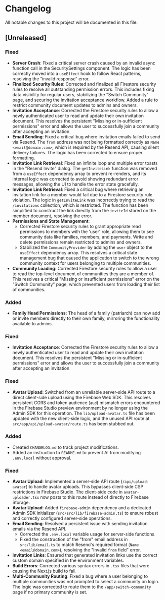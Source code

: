 # Changelog

All notable changes to this project will be documented in this file.

## [Unreleased]

### Fixed
- **Server Crash**: Fixed a critical server crash caused by an invalid async function call in the SecuritySettings component. The logic has been correctly moved into a `useEffect` hook to follow React patterns, resolving the "invalid response" error.
- **Finalized Security Rules**: Corrected and finalized all Firestore security rules to resolve all outstanding permission errors. This includes fixing data visibility for regular users, stabilizing the "Switch Community" page, and securing the invitation acceptance workflow. Added a rule to restrict community document updates to admins and owners.
- **Invitation Acceptance**: Corrected the Firestore security rules to allow a newly authenticated user to read and update their own invitation document. This resolves the persistent "Missing or in-sufficient permissions" error and allows the user to successfully join a community after accepting an invitation.
- **Email Sending**: Fixed a critical bug where invitation emails failed to send via Resend. The `from` address was not being formatted correctly as `Name <email@domain.com>`, which is required by the Resend API, causing silent delivery failures. The logic has been corrected to ensure proper formatting.
- **Invitation Link Retrieval**: Fixed an infinite loop and multiple error toasts in the "Resend Invite" dialog. The `getInviteLink` function was removed from a `useEffect` dependency array to prevent re-renders, and its internal logic was corrected to avoid showing redundant error messages, allowing the UI to handle the error state gracefully.
- **Invitation Link Retrieval**: Fixed a critical bug where retrieving an invitation link for a member would fail due to a Firestore security rule violation. The logic in `getInviteLink` was incorrectly trying to read the `/invitations` collection, which is restricted. The function has been simplified to construct the link directly from the `inviteId` stored on the member document, resolving the error.
- **Permissions and State Management**: 
  - Corrected Firestore security rules to grant appropriate read permissions to members with the 'user' role, allowing them to see community data like families, members, and payments. Write and delete permissions remain restricted to admins and owners.
  - Stabilized the `CommunityProvider` by adding the `user` object to the `useEffect` dependency array. This resolves a critical state management bug that caused the application to switch to the wrong community context for users belonging to multiple communities.
- **Community Loading**: Corrected Firestore security rules to allow a user to read the top-level document of communities they are a member of. This resolves a critical "Missing or insufficient permissions" error on the "Switch Community" page, which prevented users from loading their list of communities.

### Added
- **Family Head Permissions**: The head of a family (patriarch) can now add or invite members directly to their own family, mirroring the functionality available to admins.

### Fixed
- **Invitation Acceptance**: Corrected the Firestore security rules to allow a newly authenticated user to read and update their own invitation document. This resolves the persistent "Missing or in-sufficient permissions" error and allows the user to successfully join a community after accepting an invitation.

### Fixed
- **Avatar Upload**: Switched from an unreliable server-side API route to a direct client-side upload using the Firebase Web SDK. This resolves persistent CORS and token audience (`aud`) mismatch errors encountered in the Firebase Studio preview environment by no longer using the Admin SDK for this operation. The `lib/upload-avatar.ts` file has been updated with the new client-side logic, and the unused API route at `src/app/api/upload-avatar/route.ts` has been stubbed out.

### Added
- Created `CHANGELOG.md` to track project modifications.
- Added an instruction to `README.md` to prevent AI from modifying `.env.local` without approval.

### Fixed
- **Avatar Upload**: Implemented a server-side API route (`/api/upload-avatar`) to handle avatar uploads. This bypasses client-side CSP restrictions in Firebase Studio. The client-side code in `avatar-uploader.tsx` now posts to this route instead of directly to Firebase Storage.
- **Avatar Upload**: Added `firebase-admin` dependency and a dedicated Admin SDK initializer (`src/src/lib/firebase-admin.ts`) to ensure robust and correctly configured server-side operations.
- **Email Sending**: Resolved a persistent issue with sending invitation emails via the Resend API.
  - Corrected the `.env.local` variable usage for server-side functions.
  - Fixed the construction of the "from" email address in `src/lib/email.ts` to match Resend's required format (`Name <email@domain.com>`), resolving the "Invalid `from` field" error.
- **Invitation Links**: Ensured that generated invitation links use the correct custom domain specified in the environment variables.
- **Build Errors**: Corrected various syntax errors in `.tsx` files that were causing the Next.js build to fail.
- **Multi-Community Routing**: Fixed a bug where a user belonging to multiple communities was not prompted to select a community on login. The logic was corrected to route them to the `/app/switch-community` page if no primary community is set.
